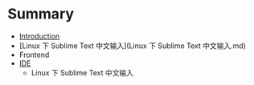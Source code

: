 # Summary

* [Introduction](README.md)
* [Linux 下 Sublime Text 中文输入](Linux 下 Sublime Text 中文输入.md)
* Frontend
* [IDE](IDE)
   * Linux 下 Sublime Text 中文输入

